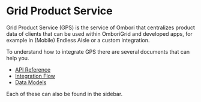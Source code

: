 # Grid Product Service
Grid Product Service (GPS) is the service of Ombori that centralizes product data of clients that can be used within OmboriGrid and developed apps, for example in (Mobile) Endless Aisle or a custom integration.

To understand how to integrate GPS there are several documents that can help you. 

- [API Reference](/gps/api)
- [Integration Flow](/gps/integration-flow)
- [Data Models](/gps/data-model)

Each of these can also be found in the sidebar.